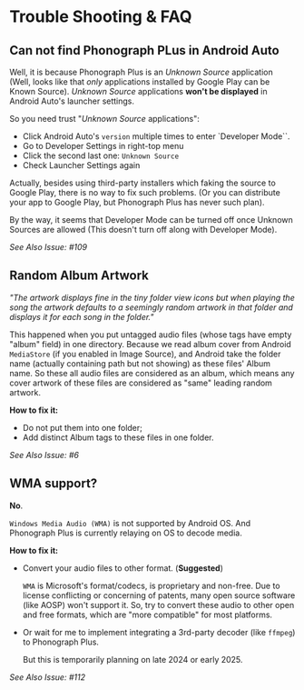 # Trouble Shooting & FAQ

## Can not find Phonograph PLus in Android Auto

Well, it is because Phonograph Plus is an _Unknown Source_ application (Well, looks like that _only_ applications installed by Google Play can be
Known Source). _Unknown Source_ applications **won't be displayed** in  Android Auto's launcher settings.

So you need trust "_Unknown Source_ applications":

- Click Android Auto's `version` multiple times to enter `Developer Mode``.
- Go to Developer Settings in right-top menu
- Click the second last one: `Unknown Source`
- Check Launcher Settings again

Actually, besides using third-party installers which faking the source to Google Play, there is no way to fix such problems.
(Or you can distribute your app to Google Play, but Phonograph Plus has never such plan).

By the way, it seems that Developer Mode can be turned off once Unknown Sources are allowed
(This doesn't turn off along with Developer Mode).

_See Also Issue: #109_

## Random Album Artwork

_"The artwork displays fine in the tiny folder view icons but when playing the song the artwork defaults to a seemingly random artwork in that
folder and displays it for each song in the folder."_

This happened when you put untagged audio files (whose tags have empty "album" field) in one directory. Because we read album cover from
Android `MediaStore` (if you enabled in Image Source), and Android take the folder name (actually containing path but not showing) as these
files' Album name. So these all audio files are considered as an album, which means any cover artwork of these files are considered as "same"
leading random artwork.

**How to fix it:**

- Do not put them into one folder;
- Add distinct Album tags to these files in one folder.

_See Also Issue: #6_

## WMA support?

**No**.

`Windows Media Audio (WMA)` is not supported by Android OS. 
And Phonograph Plus is currently relaying on OS to decode media.


**How to fix it:**

- Convert your audio files to other format. (**Suggested**)

   `WMA` is Microsoft's format/codecs, is proprietary and non-free. Due to license conflicting or concerning of patents, many open source
   software (like AOSP) won't support it. So, try to convert these audio to other open and free formats, which are "more compatible" for most
   platforms.


- Or wait for me to implement integrating a 3rd-party decoder (like `ffmpeg`) to Phonograph Plus.

   But this is temporarily planning on late 2024 or early 2025.

_See Also Issue: #112_
